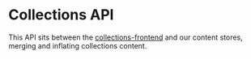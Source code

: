 # Collections API

This API sits between the [collections-frontend](http://github.com/alphagov/collections)
and our content stores, merging and inflating collections content.
